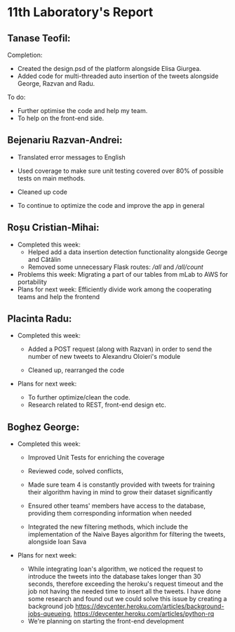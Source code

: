 # 11th Laboratory's Report


## Tanase Teofil:

Completion:
- Created the design.psd of the platform alongside Elisa Giurgea.
- Added code for multi-threaded auto insertion of the tweets alongside George, Razvan and Radu.

To do: 
- Further optimise the code and help my team.
- To help on the front-end side.

## Bejenariu Razvan-Andrei:

-   Translated error messages to English
-   Used coverage to make sure unit testing covered over 80% of possible tests on main methods.     	
-   Cleaned up code

-  To continue to optimize the code and improve the app in general

## Roșu Cristian-Mihai:

-   Completed this week: 
    - Helped add a data insertion detection functionality alongside George and Cătălin
    - Removed some unnecessary Flask routes: */all* and */all/count* 
-   Problems this week: Migrating a part of our tables from mLab to AWS for portability
-   Plans for next week: Efficiently divide work among the cooperating teams and help the frontend


## Placinta Radu:
-   Completed this week:
	- Added a POST request (along with Razvan) in order to send the number of new tweets to Alexandru Oloieri's module
	
	- Cleaned up, rearranged the code

-   Plans for next week:
	- To further optimize/clean the code.
	- Research related to REST, front-end design etc.

## Boghez George:

-   Completed this week:
	-   Improved Unit Tests for enriching the coverage
    
	-   Reviewed code, solved conflicts,  
	
	-   Made sure team 4 is constantly provided with tweets for training their algorithm having in mind to grow their dataset significantly
	
	-   Ensured other teams' members have access to the database, providing them corresponding information when needed 
	
	-   Integrated the new filtering methods, which include the implementation of the Naive Bayes algorithm for filtering the tweets, alongside Ioan Sava
    
-   Plans for next week: 
	-   While integrating Ioan's algorithm, we noticed the request to introduce the tweets into the database takes longer than 30 seconds, therefore exceeding the heroku's request timeout and the job not having the needed time to insert all the tweets. I have done some research and found out we could solve this issue by creating a background job https://devcenter.heroku.com/articles/background-jobs-queueing, https://devcenter.heroku.com/articles/python-rq
	-   We're planning on starting the front-end development
